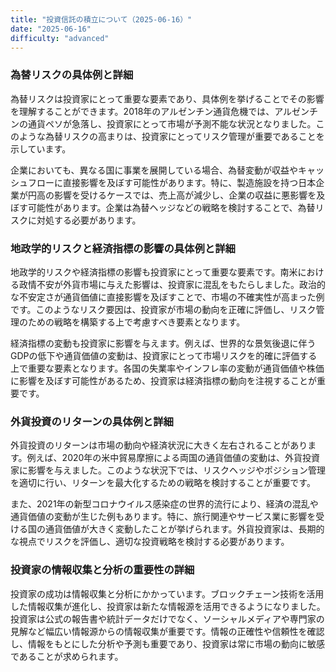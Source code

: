 ```yaml
---
title: "投資信託の積立について（2025-06-16）"
date: "2025-06-16"
difficulty: "advanced"
---
```


### 為替リスクの具体例と詳細

為替リスクは投資家にとって重要な要素であり、具体例を挙げることでその影響を理解することができます。2018年のアルゼンチン通貨危機では、アルゼンチンの通貨ペソが急落し、投資家にとって市場が予測不能な状況となりました。このような為替リスクの高まりは、投資家にとってリスク管理が重要であることを示しています。

企業においても、異なる国に事業を展開している場合、為替変動が収益やキャッシュフローに直接影響を及ぼす可能性があります。特に、製造施設を持つ日本企業が円高の影響を受けるケースでは、売上高が減少し、企業の収益に悪影響を及ぼす可能性があります。企業は為替ヘッジなどの戦略を検討することで、為替リスクに対処する必要があります。

### 地政学的リスクと経済指標の影響の具体例と詳細

地政学的リスクや経済指標の影響も投資家にとって重要な要素です。南米における政情不安が外貨市場に与えた影響は、投資家に混乱をもたらしました。政治的な不安定さが通貨価値に直接影響を及ぼすことで、市場の不確実性が高まった例です。このようなリスク要因は、投資家が市場の動向を正確に評価し、リスク管理のための戦略を構築する上で考慮すべき要素となります。

経済指標の変動も投資家に影響を与えます。例えば、世界的な景気後退に伴うGDPの低下や通貨価値の変動は、投資家にとって市場リスクを的確に評価する上で重要な要素となります。各国の失業率やインフレ率の変動が通貨価値や株価に影響を及ぼす可能性があるため、投資家は経済指標の動向を注視することが重要です。

### 外貨投資のリターンの具体例と詳細

外貨投資のリターンは市場の動向や経済状況に大きく左右されることがあります。例えば、2020年の米中貿易摩擦による両国の通貨価値の変動は、外貨投資家に影響を与えました。このような状況下では、リスクヘッジやポジション管理を適切に行い、リターンを最大化するための戦略を検討することが重要です。

また、2021年の新型コロナウイルス感染症の世界的流行により、経済の混乱や通貨価値の変動が生じた例もあります。特に、旅行関連やサービス業に影響を受ける国の通貨価値が大きく変動したことが挙げられます。外貨投資家は、長期的な視点でリスクを評価し、適切な投資戦略を検討する必要があります。

### 投資家の情報収集と分析の重要性の詳細

投資家の成功は情報収集と分析にかかっています。ブロックチェーン技術を活用した情報収集が進化し、投資家は新たな情報源を活用できるようになりました。投資家は公式の報告書や統計データだけでなく、ソーシャルメディアや専門家の見解など幅広い情報源からの情報収集が重要です。情報の正確性や信頼性を確認し、情報をもとにした分析や予測も重要であり、投資家は常に市場の動向に敏感であることが求められます。
